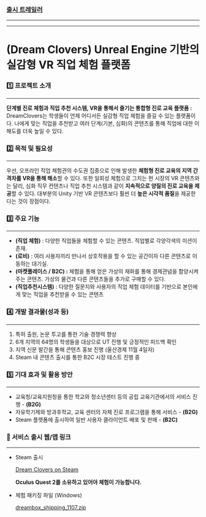 ### [출시 트레일러](https://www.youtube.com/watch?v=N8M2D7nVDyg&ab_channel=DoDream)

---
---

# (Dream Clovers) Unreal Engine 기반의 실감형 VR 직업 체험 플랫폼


### 1️⃣ 프로젝트 소개

---

 **단계별 진로 체험과 직업 추천 시스템, VR을 통해서 즐기는 통합형 진로 교육 플랫폼 :** DreamClovers는 학생들이 언제 어디서든 실감형 직업 체험을 즐길 수 있는 플랫폼이다. 나에게 맞는 직업을 추천받고 여러 단계(기본, 심화)의 콘텐츠를 통해 직업에 대한 이해도를 더욱 높일 수 있다.

### 2️⃣ 목적 및 필요성

---

 우선, 오프라인 직업 체험관의 수도권 집중으로 인해 발생한 **체험형 진로 교육의 지역 간 격차를 VR을 통해 해소**할 수 있다. 또한 일회성 체험으로 그치는 현 시장의 VR 콘텐츠와는 달리, 심화 직무 컨텐츠나 직업 추천 시스템과 같이 **지속적으로 양질의 진로 교육을 제공**할 수 있다. 대부분의 Unity 기반 VR 콘텐츠보다 훨씬 더 **높은 시각적 품질**을 제공한다는 것이 장점이다. 

### 3️⃣ 주요 기능

---

- **(직업 체험)** : 다양한 직업들을 체험할 수 있는 콘텐츠. 직업별로 각양각색의 미션이 존재.
- **(로비)** : 여러 사용자끼리 만나서 상호작용을 할 수 있는 공간이자 다른 콘텐츠로 이동하는 대기실.
- **(마켓플레이스 / B2C) :** 체험을 통해 얻은 가상의 재화를 통해 경제관념을 함양시켜주는 콘텐츠. 가상의 물건과 다른 콘텐츠들을 추가로 구매할 수 있다.
- **(직업추천시스템)** : 다양한 질문지와 사용자의 직업 체험 데이터를 기반으로 본인에게 맞는 직업을 추천받을 수 있는 콘텐츠

### 4️⃣ 개발 결과물(성과 등)

---

1. 특허 출원, 논문 투고를 통한 기술 경쟁력 향상
2. 6개 지역의 64명의 학생들을 대상으로 UT 진행 및 긍정적인 피드백 확인
3. 지역 신문 발간을 통해 콘텐츠 홍보 진행 (울산경제 11월 4일자)
4. Steam 내 콘텐츠 출시를 통한 B2C 시장 테스트 진행 중 

### 5️⃣ 기대 효과 및 활용 방안

---

- 교육청/교육지원청을 통한 학교와 청소년센터 등의 공립 교육기관에서의 서비스 진행 - **(B2G)**
- 자유학기제와 방과후학교, 교육 센터의 자체 진로 프로그램을 통해 서비스 - **(B2G)**
- Steam 플랫폼에 출시하여 일반 사용자 클라이언트 배포 및 판매 - **(B2C)**

### 🌟 서비스 출시 웹/앱 링크

---

- Steam 출시
    
    [Dream Clovers on Steam](https://store.steampowered.com/app/2212970/Dream_Clovers/)
    
    **Oculus Quest 2를 소유하고 있어야 체험이 가능합니다.**
    
- 체험 패키징 파일 (Windows)
    
    [dreambox_shipping_1107.zip](https://drive.google.com/file/d/1aHXuMMS2vBknrl6OxAoYFKiu3c7SgpzU/view?usp=drivesdk)
